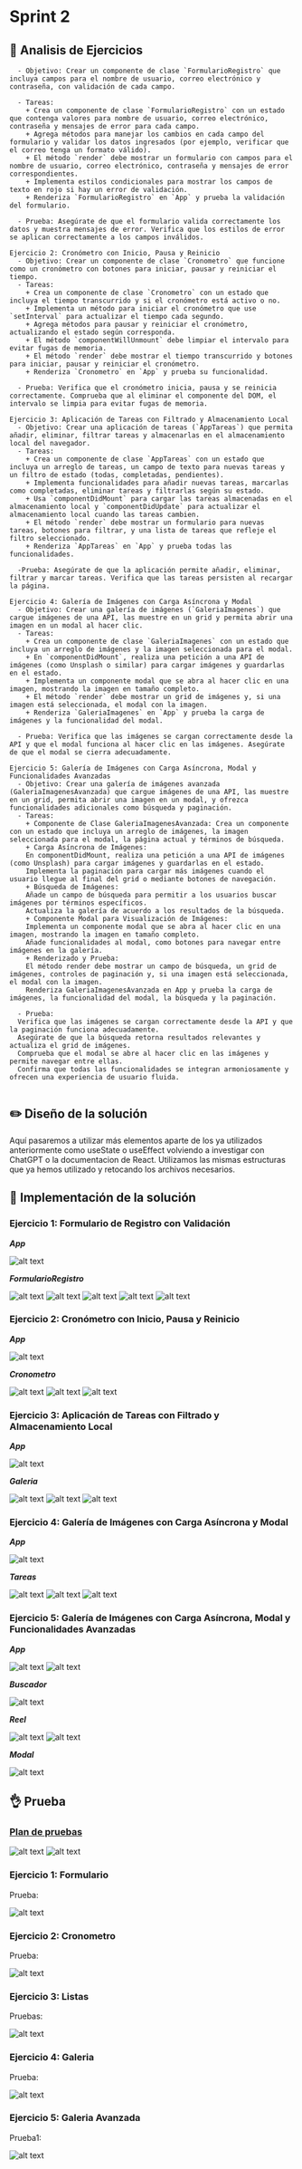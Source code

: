 # Sprint 2

## :microscope: Analisis de Ejercicios

```Ejercicio 1: Formulario de Registro con Validación
  - Objetivo: Crear un componente de clase `FormularioRegistro` que incluya campos para el nombre de usuario, correo electrónico y contraseña, con validación de cada campo. 

  - Tareas:
    + Crea un componente de clase `FormularioRegistro` con un estado que contenga valores para nombre de usuario, correo electrónico, contraseña y mensajes de error para cada campo.
    + Agrega métodos para manejar los cambios en cada campo del formulario y validar los datos ingresados (por ejemplo, verificar que el correo tenga un formato válido).
    + El método `render` debe mostrar un formulario con campos para el nombre de usuario, correo electrónico, contraseña y mensajes de error correspondientes.
    + Implementa estilos condicionales para mostrar los campos de texto en rojo si hay un error de validación.
    + Renderiza `FormularioRegistro` en `App` y prueba la validación del formulario.

  - Prueba: Asegúrate de que el formulario valida correctamente los datos y muestra mensajes de error. Verifica que los estilos de error se aplican correctamente a los campos inválidos.

Ejercicio 2: Cronómetro con Inicio, Pausa y Reinicio
  - Objetivo: Crear un componente de clase `Cronometro` que funcione como un cronómetro con botones para iniciar, pausar y reiniciar el tiempo. 
  - Tareas:
    + Crea un componente de clase `Cronometro` con un estado que incluya el tiempo transcurrido y si el cronómetro está activo o no.
    + Implementa un método para iniciar el cronómetro que use `setInterval` para actualizar el tiempo cada segundo.
    + Agrega métodos para pausar y reiniciar el cronómetro, actualizando el estado según corresponda.
    + El método `componentWillUnmount` debe limpiar el intervalo para evitar fugas de memoria.
    + El método `render` debe mostrar el tiempo transcurrido y botones para iniciar, pausar y reiniciar el cronómetro.
    + Renderiza `Cronometro` en `App` y prueba su funcionalidad.

  - Prueba: Verifica que el cronómetro inicia, pausa y se reinicia correctamente. Comprueba que al eliminar el componente del DOM, el intervalo se limpia para evitar fugas de memoria.

Ejercicio 3: Aplicación de Tareas con Filtrado y Almacenamiento Local
  - Objetivo: Crear una aplicación de tareas (`AppTareas`) que permita añadir, eliminar, filtrar tareas y almacenarlas en el almacenamiento local del navegador. 
  - Tareas:
    + Crea un componente de clase `AppTareas` con un estado que incluya un arreglo de tareas, un campo de texto para nuevas tareas y un filtro de estado (todas, completadas, pendientes).
    + Implementa funcionalidades para añadir nuevas tareas, marcarlas como completadas, eliminar tareas y filtrarlas según su estado.
    + Usa `componentDidMount` para cargar las tareas almacenadas en el almacenamiento local y `componentDidUpdate` para actualizar el almacenamiento local cuando las tareas cambien.
    + El método `render` debe mostrar un formulario para nuevas tareas, botones para filtrar, y una lista de tareas que refleje el filtro seleccionado.
    + Renderiza `AppTareas` en `App` y prueba todas las funcionalidades.

  -Prueba: Asegúrate de que la aplicación permite añadir, eliminar, filtrar y marcar tareas. Verifica que las tareas persisten al recargar la página.

Ejercicio 4: Galería de Imágenes con Carga Asíncrona y Modal
  - Objetivo: Crear una galería de imágenes (`GaleriaImagenes`) que cargue imágenes de una API, las muestre en un grid y permita abrir una imagen en un modal al hacer clic. 
  - Tareas:
    + Crea un componente de clase `GaleriaImagenes` con un estado que incluya un arreglo de imágenes y la imagen seleccionada para el modal.
    + En `componentDidMount`, realiza una petición a una API de imágenes (como Unsplash o similar) para cargar imágenes y guardarlas en el estado.
    + Implementa un componente modal que se abra al hacer clic en una imagen, mostrando la imagen en tamaño completo.
    + El método `render` debe mostrar un grid de imágenes y, si una imagen está seleccionada, el modal con la imagen.
    + Renderiza `GaleriaImagenes` en `App` y prueba la carga de imágenes y la funcionalidad del modal.

  - Prueba: Verifica que las imágenes se cargan correctamente desde la API y que el modal funciona al hacer clic en las imágenes. Asegúrate de que el modal se cierra adecuadamente.

Ejercicio 5: Galería de Imágenes con Carga Asíncrona, Modal y Funcionalidades Avanzadas
  - Objetivo: Crear una galería de imágenes avanzada (GaleriaImagenesAvanzada) que cargue imágenes de una API, las muestre en un grid, permita abrir una imagen en un modal, y ofrezca funcionalidades adicionales como búsqueda y paginación. 
  - Tareas:
    + Componente de Clase GaleriaImagenesAvanzada: Crea un componente con un estado que incluya un arreglo de imágenes, la imagen seleccionada para el modal, la página actual y términos de búsqueda.
    + Carga Asíncrona de Imágenes:
    En componentDidMount, realiza una petición a una API de imágenes (como Unsplash) para cargar imágenes y guardarlas en el estado.
    Implementa la paginación para cargar más imágenes cuando el usuario llegue al final del grid o mediante botones de navegación.
    + Búsqueda de Imágenes:
    Añade un campo de búsqueda para permitir a los usuarios buscar imágenes por términos específicos.
    Actualiza la galería de acuerdo a los resultados de la búsqueda.
    + Componente Modal para Visualización de Imágenes:
    Implementa un componente modal que se abra al hacer clic en una imagen, mostrando la imagen en tamaño completo.
    Añade funcionalidades al modal, como botones para navegar entre imágenes en la galería.
    + Renderizado y Prueba:
    El método render debe mostrar un campo de búsqueda, un grid de imágenes, controles de paginación y, si una imagen está seleccionada, el modal con la imagen.
    Renderiza GaleriaImagenesAvanzada en App y prueba la carga de imágenes, la funcionalidad del modal, la búsqueda y la paginación.

  - Prueba:
  Verifica que las imágenes se cargan correctamente desde la API y que la paginación funciona adecuadamente.
  Asegúrate de que la búsqueda retorna resultados relevantes y actualiza el grid de imágenes.
  Comprueba que el modal se abre al hacer clic en las imágenes y permite navegar entre ellas.
  Confirma que todas las funcionalidades se integran armoniosamente y ofrecen una experiencia de usuario fluida.


```

## :pencil2: Diseño de la solución

Aquí pasaremos a utilizar más elementos aparte de los ya utilizados anteriormente como useState o useEffect volviendo a investigar con ChatGPT o la documentacion de React. Utilizamos las mismas estructuras que ya hemos utilizado y retocando los archivos necesarios.

## :key: Implementación de la solución

### Ejercicio 1: Formulario de Registro con Validación

***App***

![alt text](/T2/SPRINT%202/Recursos/Ejercicio1/App1.png "Javascript App")

***FormularioRegistro***

![alt text](/T2/SPRINT%202/Recursos/Ejercicio1/FormularioRegistro1.1.png "Javascript Formulario")
![alt text](/T2/SPRINT%202/Recursos/Ejercicio1/FormularioRegistro1.2.png "Javascript Formulario")
![alt text](/T2/SPRINT%202/Recursos/Ejercicio1/FormularioRegistro1.3.png "Javascript Formulario")
![alt text](/T2/SPRINT%202/Recursos/Ejercicio1/FormularioRegistro1.4.png "Javascript Formulario")
![alt text](/T2/SPRINT%202/Recursos/Ejercicio1/FormularioRegistro1.5.png "Javascript Formulario")

### Ejercicio 2: Cronómetro con Inicio, Pausa y Reinicio

***App***

![alt text](/T2/SPRINT%202/Recursos/Ejercicio2/App2.png "Javascript App")

***Cronometro***

![alt text](/T2/SPRINT%202/Recursos/Ejercicio2/Cronometro2.1.png "Javascript Cronometro")
![alt text](/T2/SPRINT%202/Recursos/Ejercicio2/Cronometro2.2.png "Javascript Cronometro")
![alt text](/T2/SPRINT%202/Recursos/Ejercicio2/Cronometro2.3.png "Javascript Cronometro")

### Ejercicio 3: Aplicación de Tareas con Filtrado y Almacenamiento Local

***App***

![alt text](/T2/SPRINT%202/Recursos/Ejercicio3/App3.png "Javascript App")

***Galeria***

![alt text](/T2/SPRINT%202/Recursos/Ejercicio3/Tareas3.1.png "Javascript Tareas")
![alt text](/T2/SPRINT%202/Recursos/Ejercicio3/Tareas3.2.png "Javascript Tareas")
![alt text](/T2/SPRINT%202/Recursos/Ejercicio3/Tareas3.3.png "Javascript Tareas")

### Ejercicio 4: Galería de Imágenes con Carga Asíncrona y Modal

***App***

![alt text](/T2/SPRINT%202/Recursos/Ejercicio4/App4.png "Javascript App")

***Tareas***

![alt text](/T2/SPRINT%202/Recursos/Ejercicio4/Galeria4.1.png "Javascript Galeria")
![alt text](/T2/SPRINT%202/Recursos/Ejercicio4/Galeria4.2.png "Javascript Galeria")
![alt text](/T2/SPRINT%202/Recursos/Ejercicio4/Galeria4.3.png "Javascript Galeria")

### Ejercicio 5: Galería de Imágenes con Carga Asíncrona, Modal y Funcionalidades Avanzadas

***App***

![alt text](/T2/SPRINT%202/Recursos/Ejercicio5/App5.1.png "Javascript App")
![alt text](/T2/SPRINT%202/Recursos/Ejercicio5/App5.2.png "Javascript App")

***Buscador***

![alt text](/T2/SPRINT%202/Recursos/Ejercicio5/Buscador5.png "Javascript Buscado")

***Reel***

![alt text](/T2/SPRINT%202/Recursos/Ejercicio5/Reel5.1.png "Javascript Reel")
![alt text](/T2/SPRINT%202/Recursos/Ejercicio5/Reel5.2.png "Javascript Reel")

***Modal***

![alt text](/T2/SPRINT%202/Recursos/Ejercicio5/Modal5.png "Javascript Modal")

## :ok_hand: Prueba

### [Plan de pruebas](https://github.com/FernandoTiradosG/DAWEC/blob/main/T2/SPRINT%202/Recursos/Test_Plan_Script7.xlsx)

![alt text](/T2/SPRINT%202/Recursos/TestPlan1.png "PruebaTest1")
![alt text](/T2/SPRINT%202/Recursos/TestPlan2.png "PruebaTest2")

### Ejercicio 1: Formulario

Prueba:

![alt text](/T2/SPRINT%202/Recursos/Ejercicio1/Formulario.gif "Prueba Formulario")

### Ejercicio 2: Cronometro

Prueba:

![alt text](/T2/SPRINT%202/Recursos/Ejercicio2/Cronometro.gif "Prueba Cronometro")

### Ejercicio 3: Listas

Pruebas:

![alt text](/T2/SPRINT%202/Recursos/Ejercicio3/Tareas.gif "Prueba Tareas")

### Ejercicio 4: Galeria

Prueba:

![alt text](/T2/SPRINT%202/Recursos/Ejercicio4/Galeria.gif "Prueba Galeria")

### Ejercicio 5: Galeria Avanzada

Prueba1:

![alt text](/T2/SPRINT%202/Recursos/Ejercicio5/GaleriaAvanzada.gif "Prueba Galeria Avanzada")
